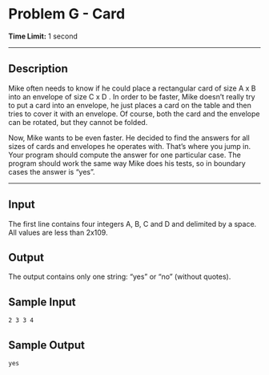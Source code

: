 # Problem G - Card
  
**Time Limit:** 1 second
  
---
 
## Description
Mike often needs to know if he could place a rectangular card of size A x B into an envelope of size C x D . In order to be faster, Mike doesn’t really try to put a card into an envelope, he just places a card on the table and then tries to cover it with an envelope. Of course, both the card and the envelope can be rotated, but they cannot be folded.

Now, Mike wants to be even faster. He decided to find the answers for all sizes of cards and envelopes he operates with. That’s where you jump in. Your program should compute the answer for one particular case. The program should work the same way Mike does his tests, so in boundary cases the answer is “yes”.

---
  
## Input
The first line contains four integers A, B, C and D and delimited by a space. All values are less than 2x109.

## Output
The output contains only one string: “yes” or “no” (without quotes).

## Sample Input
```
2 3 3 4
```

## Sample Output
```
yes
```